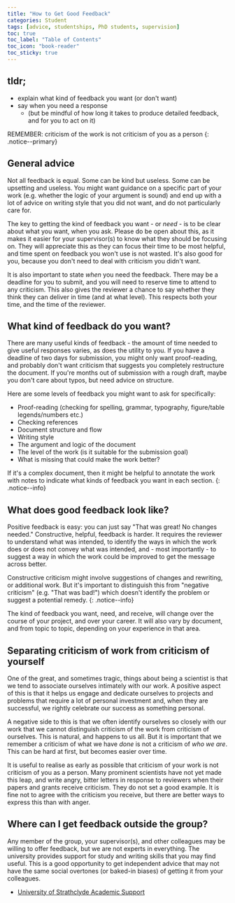 ```yaml
---
title: "How to Get Good Feedback"
categories: Student
tags: [advice, studentships, PhD students, supervision]
toc: true
toc_label: "Table of Contents"
toc_icon: "book-reader"
toc_sticky: true
---
```


## tldr;

- explain what kind of feedback you want (or don't want)
- say when you need a response
    - (but be mindful of how long it takes to produce detailed feedback, and for you to act on it)

REMEMBER: criticism of the work is not criticism of you as a person
{: .notice--primary}

## General advice

Not all feedback is equal. Some can be kind but useless. Some can be upsetting and useless. You might want guidance on a specific part of your work (e.g. whether the logic of your argument is sound) and end up with a lot of advice on writing style that you did not want, and do not particularly care for.

The key to getting the kind of feedback you want - or *need* - is to be clear about what you want, when you ask. Please do be open about this, as it makes it easier for your supervisor(s) to know what they should be focusing on. They will appreciate this as they can focus their time to be most helpful, and time spent on feedback you won't use is not wasted. It's also good for you, because you don't need to deal with criticism you didn't want.

It is also important to state *when* you need the feedback. There may be a deadline for you to submit, and you will need to reserve time to attend to any criticism. This also gives the reviewer a chance to say whether they think they can deliver in time (and at what level). This respects both your time, and the time of the reviewer.

## What kind of feedback do you want?

There are many useful kinds of feedback - the amount of time needed to give useful responses varies, as does the utility to you. If you have a deadline of two days for submission, you might only want proof-reading, and probably don't want criticism that suggests you completely restructure the document. If you're months out of submission with a rough draft, maybe you don't care about typos, but need advice on structure.

Here are some levels of feedback you might want to ask for specifically:

- Proof-reading (checking for spelling, grammar, typography, figure/table legends/numbers etc.)
- Checking references
- Document structure and flow
- Writing style
- The argument and logic of the document
- The level of the work (is it suitable for the submission goal)
- What is missing that could make the work better?

If it's a complex document, then it might be helpful to annotate the work with notes to indicate what kinds of feedback you want in each section.
{: .notice--info}

## What does good feedback look like?

Positive feedback is easy: you can just say "That was great! No changes needed." Constructive, helpful, feedback is harder. It requires the reviewer to understand what was intended, to identify the ways in which the work does or does not convey what was intended, and - most importantly - to suggest a way in which the work could be improved to get the message across better.

Constructive criticism might involve suggestions of changes and rewriting, or additional work. But it's important to distinguish this from "negative criticism" (e.g. "That was bad!") which doesn't identify the problem or suggest a potential remedy.
{: .notice--info}

The kind of feedback you want, need, and receive, will change over the course of your project, and over your career. It will also vary by document, and from topic to topic, depending on your experience in that area.

## Separating criticism of work from criticism of yourself

One of the great, and sometimes tragic, things about being a scientist is that we tend to associate ourselves intimately with our work. A positive aspect of this is that it helps us engage and dedicate ourselves to projects and problems that require a lot of personal investment and, when they are successful, we rightly celebrate our success as something personal.

A negative side to this is that we often identify ourselves so closely with our work that we cannot distinguish criticism of the work from criticism of ourselves. This is natural, and happens to us all. But it is important that we remember a criticism of what we have *done* is not a criticism of *who we are*. This can be hard at first, but becomes easier over time.

It is useful to realise as early as possible that criticism of your work is not criticism of you as a person. Many prominent scientists have not yet made this leap, and write angry, bitter letters in response to reviewers when their papers and grants receive criticism. They do not set a good example. It is fine not to agree with the criticism you receive, but there are better ways to express this than with anger.

## Where can I get feedback outside the group?

Any member of the group, your supervisor(s), and other colleagues may be willing to offer feedback, but we are not experts in everything. The university provides support for study and writing skills that you may find useful. This is a good opportunity to get independent advice that may not have the same social overtones (or baked-in biases) of getting it from your colleagues.

- [University of Strathclyde Academic Support](https://www.strath.ac.uk/studywithus/strathlife/academicsupport/)